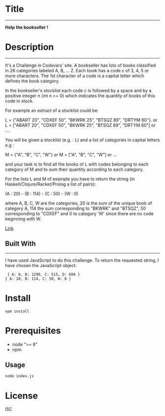 
# Title
--- 
 **Help the bookseller !**
 
 # Description
 --- 
 It's a Challenge in Codevars' site. 
 A bookseller has lots of books classified in 26 categories labeled A, B, ... Z. Each book has a code c of 3, 4, 5 or more characters. The 1st character of a code is a capital letter which defines the book category.

In the bookseller's stocklist each code c is followed by a space and by a positive integer n (int n >= 0) which indicates the quantity of books of this code in stock.

For example an extract of a stocklist could be:

L = {"ABART 20", "CDXEF 50", "BKWRK 25", "BTSQZ 89", "DRTYM 60"}.
or
L = ["ABART 20", "CDXEF 50", "BKWRK 25", "BTSQZ 89", "DRTYM 60"] or ....

You will be given a stocklist (e.g. : L) and a list of categories in capital letters e.g :

M = {"A", "B", "C", "W"} 
or
M = ["A", "B", "C", "W"] or ...

and your task is to find all the books of L with codes belonging to each category of M and to sum their quantity according to each category.

For the lists L and M of example you have to return the string (in Haskell/Clojure/Racket/Prolog a list of pairs):

(A : 20) - (B : 114) - (C : 50) - (W : 0)

where A, B, C, W are the categories, 20 is the sum of the unique book of category A, 114 the sum corresponding to "BKWRK" and "BTSQZ", 50 corresponding to "CDXEF" and 0 to category 'W' since there are no code beginning with W.

[Link](https://www.codewars.com/kata/54dc6f5a224c26032800005c/train/javascript) 


 ## Built With
 --- 

I have used JavaScript to do this challenge. To return the requested string, I have chosen the JavaScript object: 
```
 { A: 0, B: 1290, C: 515, D: 600 }
{ A: 20, B: 114, C: 50, W: 0 }
```

# Install
```
npm install
```

# Prerequisites
- node ">= 8"
- npm

## Usage

```
node index.js
```

# License

ISC
